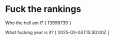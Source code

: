# Fuck the rankings

Who the hell am I?
{ 13998739 }

What fucking year is it?
[ 2025-03-24T15:30:00Z ]
